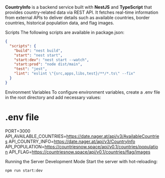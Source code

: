 **CountryInfo** is a backend service built with **NestJS** and **TypeScript** that provides country-related data via REST API. It fetches real-time information from external APIs to deliver details such as available countries, border countries, historical population data, and flag images.

Scripts
The following scripts are available in package.json:

``` json
{
  "scripts": {
    "build": "nest build",
    "start": "nest start",
    "start:dev": "nest start --watch",
    "start:prod": "node dist/main",
    "test": "jest",
    "lint": "eslint \"{src,apps,libs,test}/**/*.ts\" --fix"
  }
}
```
Environment Variables
To configure environment variables, create a .env file in the root directory and add necessary values:

# .env file
PORT=3000
API_AVAILABLE_COUNTRIES=https://date.nager.at/api/v3/AvailableCountries
API_COUNTRY_INFO=https://date.nager.at/api/v3/CountryInfo
API_POPULATION=https://countriesnow.space/api/v0.1/countries/population
API_FLAG=https://countriesnow.space/api/v0.1/countries/flag/images

Running the Server
Development Mode
Start the server with hot-reloading:

``` npm run start:dev ```
